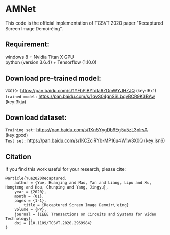 # AMNet
This code is the official implementation of TCSVT 2020 paper "Recaptured Screen Image Demoiréing".

Requirement:<br>
--------
windows 8 + Nvidia Titan X GPU<br>
python (version 3.6.4) + Tensorflow (1.10.0) <br>

Download pre-trained model:<br>
--------
`VGG19:` https://pan.baidu.com/s/1YFbPiBYtdIa6ZDmWYJHZJQ (key:l6x1)<br>
`trained model:` https://pan.baidu.com/s/1qvS04gnSSLbqvBCR9K3BAw (key:3kja)<br>

Download dataset:<br>
--------
`Training set:` https://pan.baidu.com/s/1Xn5YygDb9Eg5u5zL3plrsA (key:gpxd)<br>
`Test set:` https://pan.baidu.com/s/1KCZciRYb-MP16u4W1w3X0Q (key:isn6)<br>

Citation<br>
-------
If you find this work useful for your research, please cite:<br>
```
@article{Yue2020Recaptured,
	author = {Yue, Huanjing and Mao, Yan and Liang, Lipu and Xu, Hongteng and Hou, Chunping and Yang, Jingyu},
	year = {2020},
	month = {01},
	pages = {1-1},
        title = {Recaptured Screen Image Demoir\'eing}
	volume = {PP},
	journal = {IEEE Transactions on Circuits and Systems for Video Technology},
	doi = {10.1109/TCSVT.2020.2969984}
}
```
